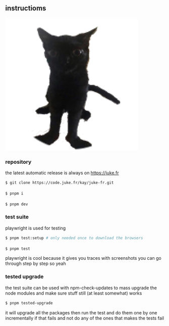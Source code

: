 ## instructioms

![jinx the cat my beolved](components/assets/jinx.png)

### repository

the latest automatic release is always on https://juke.fr

```bash
$ git clone https://code.juke.fr/kay/juke-fr.git

$ pnpm i

$ pnpm dev
```

### test suite

playwright is used for testing

```bash
$ pnpm test:setup # only needed once to download the browsers

$ pnpm test
```

playwright is cool because it gives you traces with screenshots you can go through step by step so yeah

### tested upgrade

the test suite can be used with npm-check-updates to mass upgrade the node modules and make sure stuff still (at least somewhat) works

```bash
$ pnpm tested-upgrade
```

it will upgrade all the packages then run the test and do them one by one incrementally if that fails and not do any of the ones that makes the tests fail
